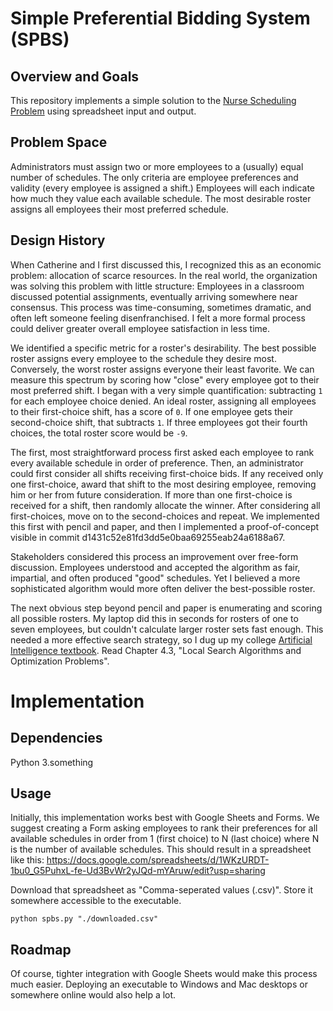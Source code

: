 # Simple Preferential Bidding System (SPBS)

## Overview and Goals
This repository implements a simple solution to the [Nurse Scheduling Problem](https://en.wikipedia.org/wiki/Nurse_scheduling_problem) using spreadsheet input and output.

## Problem Space
Administrators must assign two or more employees to a (usually) equal number of schedules.  The only criteria are employee preferences and validity (every employee is assigned a shift.)  Employees will each indicate how much they value each available schedule.  The most desirable roster assigns all employees their most preferred schedule.

## Design History
When Catherine and I first discussed this, I recognized this as an economic problem:  allocation of scarce resources.  In the real world, the organization was solving this problem with little structure:  Employees in a classroom discussed potential assignments, eventually arriving somewhere near consensus.  This process was time-consuming, sometimes dramatic, and often left someone feeling disenfranchised.  I felt a more formal process could deliver greater overall employee satisfaction in less time.

We identified a specific metric for a roster's desirability.  The best possible roster assigns every employee to the schedule they desire most.  Conversely, the worst roster assigns everyone their least favorite.  We can measure this spectrum by scoring how "close" every employee got to their most preferred shift.  I began with a very simple quantification:  subtracting `1` for each employee choice denied.  An ideal roster, assigning all employees to their first-choice shift, has a score of `0`.  If one employee gets their second-choice shift, that subtracts `1`.  If three employees got their fourth choices, the total roster score would be `-9`.

The first, most straightforward process first asked each employee to rank every available schedule in order of preference.  Then, an administrator could first consider all shifts receiving first-choice bids.  If any received only one first-choice, award that shift to the most desiring employee, removing him or her from future consideration.  If more than one first-choice is received for a shift, then randomly allocate the winner.  After considering all first-choices, move on to the second-choices and repeat.  We implemented this first with pencil and paper, and then I implemented a proof-of-concept visible in commit d1431c52e81fd3dd5e0baa69255eab24a6188a67.

Stakeholders considered this process an improvement over free-form discussion.  Employees understood and accepted the algorithm as fair, impartial, and often produced "good" schedules.  Yet I believed a more sophisticated algorithm would more often deliver the best-possible roster.

The next obvious step beyond pencil and paper is enumerating and scoring all possible rosters.  My laptop did this in seconds for rosters of one to seven employees, but couldn't calculate larger roster sets fast enough.  This needed a more effective search strategy, so I dug up my college [Artificial Intelligence textbook](https://en.wikipedia.org/wiki/Artificial_Intelligence:_A_Modern_Approach).  Read Chapter 4.3, "Local Search Algorithms and Optimization Problems".

# Implementation

## Dependencies
Python 3.something

## Usage
Initially, this implementation works best with Google Sheets and Forms.  We suggest creating a Form asking employees to rank their preferences for all available schedules in order from 1 (first choice) to N (last choice) where N is the number of available schedules.  This should result in a spreadsheet like this:
https://docs.google.com/spreadsheets/d/1WKzURDT-1bu0_G5PuhxL-fe-Ud3BvWr2yJQd-mYAruw/edit?usp=sharing

Download that spreadsheet as "Comma-seperated values (.csv)".  Store it somewhere accessible to the executable.

`python spbs.py "./downloaded.csv"`

## Roadmap
Of course, tighter integration with Google Sheets would make this process much easier.  Deploying an executable to Windows and Mac desktops or somewhere online would also help a lot.
